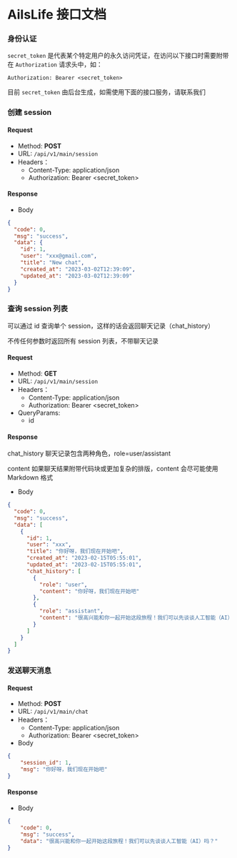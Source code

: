 # AiIsLife 接口文档

### 身份认证

`secret_token` 是代表某个特定用户的永久访问凭证，在访问以下接口时需要附带在 `Authorization` 请求头中，如：

```
Authorization: Bearer <secret_token>
```

目前 `secret_token` 由后台生成，如需使用下面的接口服务，请联系我们

### 创建 session

#### Request

- Method: **POST**
- URL: ```/api/v1/main/session```
- Headers：
    - Content-Type: application/json
    - Authorization: Bearer \<secret_token\>

#### Response

- Body

```json
{
  "code": 0,
  "msg": "success",
  "data": {
    "id": 1,
    "user": "xxx@gmail.com",
    "title": "New chat",
    "created_at": "2023-03-02T12:39:09",
    "updated_at": "2023-03-02T12:39:09"
  }
}
```

### 查询 session 列表

可以通过 id 查询单个 session，这样的话会返回聊天记录（chat_history）

不传任何参数时返回所有 session 列表，不带聊天记录

#### Request

- Method: **GET**
- URL: ```/api/v1/main/session```
- Headers：
    - Content-Type: application/json
    - Authorization: Bearer \<secret_token\>
- QueryParams:
    - id

#### Response

chat_history 聊天记录包含两种角色，role=user/assistant

content 如果聊天结果附带代码块或更加复杂的排版，content 会尽可能使用 Markdown 格式

- Body

```json
{
  "code": 0,
  "msg": "success",
  "data": [
    {
      "id": 1,
      "user": "xxx",
      "title": "你好呀，我们现在开始吧",
      "created_at": "2023-02-15T05:55:01",
      "updated_at": "2023-02-15T05:55:01",
      "chat_history": [
        {
          "role": "user",
          "content": "你好呀，我们现在开始吧"
        },
        {
          "role": "assistant",
          "content": "很高兴能和你一起开始这段旅程！我们可以先谈谈人工智能（AI）吗？"
        }
      ]
    }
  ]
}
```

### 发送聊天消息

#### Request

- Method: **POST**
- URL: ```/api/v1/main/chat```
- Headers：
    - Content-Type: application/json
    - Authorization: Bearer \<secret_token\>
- Body
```json
{
    "session_id": 1,
    "msg": "你好呀，我们现在开始吧"
}
```

#### Response

- Body
```json
{
    "code": 0,
    "msg": "success",
    "data": "很高兴能和你一起开始这段旅程！我们可以先谈谈人工智能（AI）吗？"
}
```
